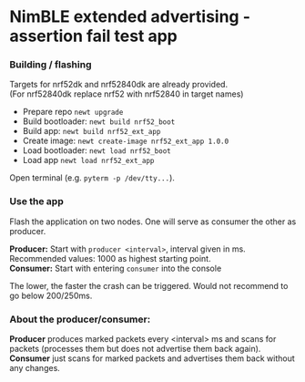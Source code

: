 <!--
#
# Licensed to the Apache Software Foundation (ASF) under one
# or more contributor license agreements.  See the NOTICE file
# distributed with this work for additional information
# regarding copyright ownership.  The ASF licenses this file
# to you under the Apache License, Version 2.0 (the
# "License"); you may not use this file except in compliance
# with the License.  You may obtain a copy of the License at
#
# http://www.apache.org/licenses/LICENSE-2.0
#
# Unless required by applicable law or agreed to in writing,
# software distributed under the License is distributed on an
# "AS IS" BASIS, WITHOUT WARRANTIES OR CONDITIONS OF ANY
#  KIND, either express or implied.  See the License for the
# specific language governing permissions and limitations
# under the License.
#
-->

# NimBLE extended advertising - assertion fail test app

### Building / flashing
Targets for nrf52dk and nrf52840dk are already provided.  
(For nrf52840dk replace nrf52 with nrf52840 in target names)

* Prepare repo `newt upgrade`
* Build bootloader: `newt build nrf52_boot`
* Build app: `newt build nrf52_ext_app`
* Create image: `newt create-image nrf52_ext_app 1.0.0`
* Load bootloader: `newt load nrf52_boot`
* Load app `newt load nrf52_ext_app`

Open terminal (e.g. `pyterm -p /dev/tty...`).

### Use the app
Flash the application on two nodes. One will serve as consumer the other as producer.

__Producer:__ Start with `producer <interval>`, interval given in ms. Recommended values: 1000 as highest starting point.  
__Consumer:__ Start with entering `consumer` into the console  

The lower, the faster the crash can be triggered. Would not recommend to go below 200/250ms.

### About the producer/consumer:

__Producer__ produces marked packets every \<interval\> ms and scans for packets (processes them but does not advertise them back again).  
__Consumer__ just scans for marked packets and advertises them back without any changes.  
